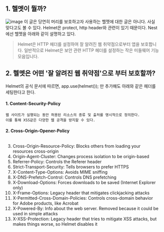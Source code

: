 

## 1. 헬멧이 뭘까?
 ![image](https://d1ccleacxg8gcm.cloudfront.net/JeongCheolLee/images/fa8b21dg38aj6.jpeg)
이 글은 당연히 머리를 보호하고자 사용하는 헬멧에 대한 글은 아니다. 사실 맞다고도 볼 수 있다. 
Helmet은 protect, http header와 관련이 있기 때문이다. 
Nest에선 헬멧을 아래와 같이 설명하고 있다.

> Helmet은 HTTP 헤더를 설정하여 잘 알려진 웹 취약점으로부터 앱을 보호합니다. 일반적으로 Helmet은 보안 관련 HTTP 헤더를 설정하는 작은 미들웨어 기능 모음입니다.

## 2. 헬멧은 어떤 '잘 알려진 웹 취약점'으로 부터 보호할까? 
Helmet의 공식 문서에 따르면, app.use(helmet()); 만 추가해도 아래와 같은 헤더를 세팅한다고 한다.

#### 1. Content-Security-Policy
```
웹 사이트가 실행되는 동안 허용된 리소스의 종류 및 출처를 명시적으로 정의한다.
이를 통해 XSS같은 다양한 웹 공격을 방지할 수 있다.
```
 
#### 2. Cross-Origin-Opener-Policy
```

```


3. Cross-Origin-Resource-Policy: Blocks others from loading your resources cross-origin
4. Origin-Agent-Cluster: Changes process isolation to be origin-based
5. Referrer-Policy: Controls the Referer header
6. Strict-Transport-Security: Tells browsers to prefer HTTPS
7. X-Content-Type-Options: Avoids MIME sniffing
8. X-DNS-Prefetch-Control: Controls DNS prefetching
9. X-Download-Options: Forces downloads to be saved (Internet Explorer only)
10. X-Frame-Options: Legacy header that mitigates clickjacking attacks
11. X-Permitted-Cross-Domain-Policies: Controls cross-domain behavior for Adobe products, like Acrobat
12. X-Powered-By: Info about the web server. Removed because it could be used in simple attacks
13. X-XSS-Protection: Legacy header that tries to mitigate XSS attacks, but makes things worse, so Helmet disables it
